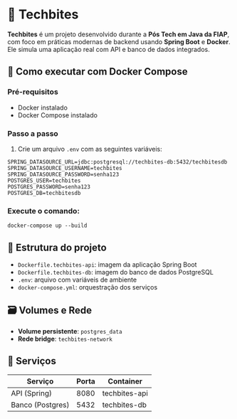 # 🧪 Techbites

**Techbites** é um projeto desenvolvido durante a **Pós Tech em Java da FIAP**, com foco em práticas modernas de backend usando **Spring Boot** e **Docker**. Ele simula uma aplicação real com API e banco de dados integrados.

## 🚀 Como executar com Docker Compose

### Pré-requisitos
- Docker instalado
- Docker Compose instalado

### Passo a passo

1. Crie um arquivo `.env` com as seguintes variáveis:

```env
SPRING_DATASOURCE_URL=jdbc:postgresql://techbites-db:5432/techbitesdb
SPRING_DATASOURCE_USERNAME=techbites
SPRING_DATASOURCE_PASSWORD=senha123
POSTGRES_USER=techbites
POSTGRES_PASSWORD=senha123
POSTGRES_DB=techbitesdb
```

### Execute o comando:

```env
docker-compose up --build
```

## 🧱 Estrutura do projeto

- `Dockerfile.techbites-api`: imagem da aplicação Spring Boot
- `Dockerfile.techbites-db`: imagem do banco de dados PostgreSQL
- `.env`: arquivo com variáveis de ambiente
- `docker-compose.yml`: orquestração dos serviços

## 🗃️ Volumes e Rede

- **Volume persistente**: `postgres_data`
- **Rede bridge**: `techbites-network`

## 🧩 Serviços

| Serviço         | Porta | Container       |
|-----------------|-------|-----------------|
| API (Spring)    | 8080  | techbites-api   |
| Banco (Postgres)| 5432  | techbites-db    |
